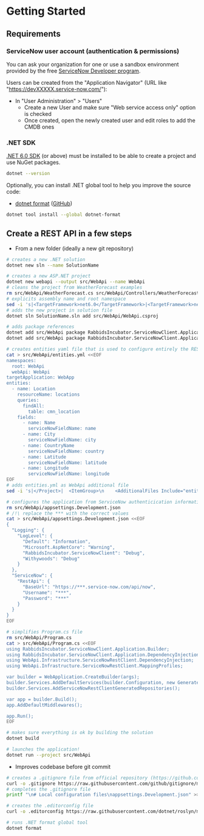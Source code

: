 # Getting Started

## Requirements

### ServiceNow user account (authentication & permissions)

You can ask your organization for one or use a sandbox environment provided by the free
[ServiceNow Developer program](https://developer.servicenow.com/dev.do).

Users can be created from the "Application Navigator" (URL like "https://devXXXXX.service-now.com/"):

* In "User Administration" > "Users"
  * Create a new User and make sure "Web service access only" option is checked
  * Once created, open the newly created user and edit roles to add the CMDB ones

### .NET SDK

[.NET 6.0 SDK](https://dotnet.microsoft.com/download) (or above) must be installed to be able to create
a project and use NuGet packages.

```bash
dotnet --version
```

Optionally, you can install .NET global tool to help you improve the source code:

* [dotnet format](https://docs.microsoft.com/en-us/dotnet/core/tools/dotnet-format) ([GitHub](https://github.com/dotnet/format))

```bash
dotnet tool install --global dotnet-format
```

## Create a REST API in a few steps

* From a new folder (ideally a new git repository)

```bash
# creates a new .NET solution
dotnet new sln --name SolutionName

# creates a new ASP.NET project
dotnet new webapi --output src/WebApi --name WebApi
# cleans the project from WeatherForecast examples
rm src/WebApi/WeatherForecast.cs src/WebApi/Controllers/WeatherForecastController.cs
# explicits assembly name and root namespace
sed -i 's|<TargetFramework>net6.0</TargetFramework>|<TargetFramework>net6.0</TargetFramework>\n    <AssemblyName>WebApi</AssemblyName>\n    <RootNamespace>WebApi</RootNamespace>|' src/WebApi/WebApi.csproj
# adds the new project in solution file
dotnet sln SolutionName.sln add src/WebApi/WebApi.csproj

# adds package references
dotnet add src/WebApi package RabbidsIncubator.ServiceNowClient.Application
dotnet add src/WebApi package RabbidsIncubator.ServiceNowClient.Application.Generators

# creates entities yaml file that is used to configure entirely the REST API
cat > src/WebApi/entities.yml <<EOF
namespaces:
  root: WebApi
  webApi: WebApi
targetApplication: WebApp
entities:
  - name: Location
    resourceName: locations
    queries:
      findAll:
        table: cmn_location
    fields:
      - name: Name
        serviceNowFieldName: name
      - name: City
        serviceNowFieldName: city
      - name: CountryName
        serviceNowFieldName: country
      - name: Latitude
        serviceNowFieldName: latitude
      - name: Longitude
        serviceNowFieldName: longitude
EOF
# adds entities.yml as WebApi additional file
sed -i 's|</Project>|  <ItemGroup>\n    <AdditionalFiles Include="entities.yml" />\n  </ItemGroup>\n\n</Project>|' src/WebApi/WebApi.csproj

# configures the application from ServiceNow authenticication information (this file won't be versioned)
rm src/WebApi/appsettings.Development.json
# /!\ replace the *** with the correct values
cat > src/WebApi/appsettings.Development.json <<EOF
{
  "Logging": {
    "LogLevel": {
      "Default": "Information",
      "Microsoft.AspNetCore": "Warning",
      "RabbidsIncubator.ServiceNowClient": "Debug",
      "Withywoods": "Debug"
    }
  },
  "ServiceNow": {
    "RestApi": {
      "BaseUrl": "https://***.service-now.com/api/now",
      "Username": "***",
      "Password": "***"
    }
  }
}
EOF

# simplifies Program.cs file
rm src/WebApi/Program.cs
cat > src/WebApi/Program.cs <<EOF
using RabbidsIncubator.ServiceNowClient.Application.Builder;
using RabbidsIncubator.ServiceNowClient.Application.DependencyInjection;
using WebApi.Infrastructure.ServiceNowRestClient.DependencyInjection;
using WebApi.Infrastructure.ServiceNowRestClient.MappingProfiles;

var builder = WebApplication.CreateBuilder(args);
builder.Services.AddDefaultServices(builder.Configuration, new GeneratedServiceNowRestClientMappingProfile());
builder.Services.AddServiceNowRestClientGeneratedRepositories();

var app = builder.Build();
app.AddDefaultMiddlewares();

app.Run();
EOF

# makes sure everything is ok by building the solution
dotnet build

# launches the application!
dotnet run --project src/WebApi
```

* Improves codebase before git commit

```bash
# creates a .gitignore file from official repository (https://github.com/github/gitignore)
curl -o .gitignore https://raw.githubusercontent.com/github/gitignore/master/VisualStudio.gitignore
# completes the .gitignore file
printf "\n# Local configuration files\nappsettings.Development.json" >> .gitignore

# creates the .editorconfig file
curl -o .editorconfig https://raw.githubusercontent.com/dotnet/roslyn/main/.editorconfig

# runs .NET format global tool
dotnet format
```
